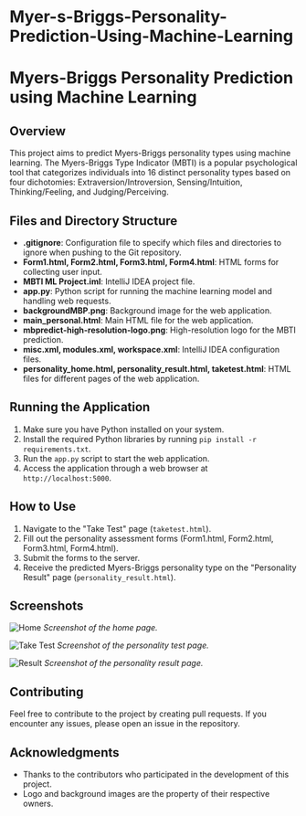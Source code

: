 # Myer-s-Briggs-Personality-Prediction-Using-Machine-Learning

# Myers-Briggs Personality Prediction using Machine Learning

## Overview
This project aims to predict Myers-Briggs personality types using machine learning. The Myers-Briggs Type Indicator (MBTI) is a popular psychological tool that categorizes individuals into 16 distinct personality types based on four dichotomies: Extraversion/Introversion, Sensing/Intuition, Thinking/Feeling, and Judging/Perceiving.

## Files and Directory Structure

- **.gitignore**: Configuration file to specify which files and directories to ignore when pushing to the Git repository.
- **Form1.html, Form2.html, Form3.html, Form4.html**: HTML forms for collecting user input.
- **MBTI ML Project.iml**: IntelliJ IDEA project file.
- **app.py**: Python script for running the machine learning model and handling web requests.
- **backgroundMBP.png**: Background image for the web application.
- **main_personal.html**: Main HTML file for the web application.
- **mbpredict-high-resolution-logo.png**: High-resolution logo for the MBTI prediction.
- **misc.xml, modules.xml, workspace.xml**: IntelliJ IDEA configuration files.
- **personality_home.html, personality_result.html, taketest.html**: HTML files for different pages of the web application.

## Running the Application

1. Make sure you have Python installed on your system.
2. Install the required Python libraries by running `pip install -r requirements.txt`.
3. Run the `app.py` script to start the web application.
4. Access the application through a web browser at `http://localhost:5000`.

## How to Use
1. Navigate to the "Take Test" page (`taketest.html`).
2. Fill out the personality assessment forms (Form1.html, Form2.html, Form3.html, Form4.html).
3. Submit the forms to the server.
4. Receive the predicted Myers-Briggs personality type on the "Personality Result" page (`personality_result.html`).

## Screenshots
![Home](screenshots/home.png)
*Screenshot of the home page.*

![Take Test](screenshots/taketest.png)
*Screenshot of the personality test page.*

![Result](screenshots/result.png)
*Screenshot of the personality result page.*

## Contributing
Feel free to contribute to the project by creating pull requests. If you encounter any issues, please open an issue in the repository.



## Acknowledgments
- Thanks to the contributors who participated in the development of this project.
- Logo and background images are the property of their respective owners.
